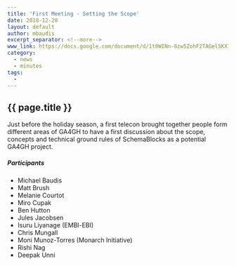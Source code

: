 ```yaml
---
title: 'First Meeting - Setting the Scope'
date: 2018-12-20
layout: default
author: mbaudis
excerpt_separator: <!--more-->
www_link: https://docs.google.com/document/d/1t0WINn-8zw5ZohF2TAGelSKX7xSDR7nBl9iZWk44NWM/edit#heading=h.lurwgc2rlzlh
category:
  - news
  - minutes
tags:
  - 
---
```


## {{ page.title }}

Just before the holiday season, a first telecon brought together people form different areas of GA4GH to have a first discussion about the scope, concepts and technical ground rules of SchemaBlocks as a potential GA4GH project.

<!--more-->

##### Participants

* Michael Baudis
* Matt Brush
* Melanie Courtot
* Miro Cupak
* Ben Hutton
* Jules Jacobsen
* Isuru Liyanage (EMBl-EBI)
* Chris Mungall
* Moni Munoz-Torres (Monarch Initiative)
* Rishi Nag
* Deepak Unni
